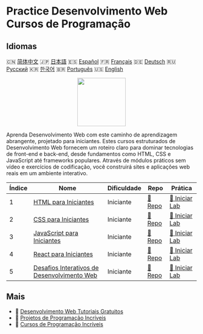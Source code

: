 # Practice Desenvolvimento Web Cursos de Programação

## Idiomas

🇨🇳 [简体中文](README_zh.md) 🇯🇵 [日本語](README_ja.md) 🇪🇸 [Español](README_es.md) 🇫🇷 [Français](README_fr.md) 🇩🇪 [Deutsch](README_de.md) 🇷🇺 [Русский](README_ru.md) 🇰🇷 [한국어](README_ko.md) 🇧🇷 [Português](README_pt.md) 🇺🇸 [English](README.md) 

<div align="center">
<img width="128px" src="https://file.labex.io/path/NHa0nG5axMBE.png">
</div>

Aprenda Desenvolvimento Web com este caminho de aprendizagem abrangente, projetado para iniciantes. Estes cursos estruturados de Desenvolvimento Web fornecem um roteiro claro para dominar tecnologias de front-end e back-end, desde fundamentos como HTML, CSS e JavaScript até frameworks populares. Através de módulos práticos sem vídeo e exercícios de codificação, você construirá sites e aplicações web reais em um ambiente interativo.

|   Índice | Nome                                                                                                              | Dificuldade   | Repo                                                                            | Prática                                                                              |
|----------|-------------------------------------------------------------------------------------------------------------------|---------------|---------------------------------------------------------------------------------|--------------------------------------------------------------------------------------|
|        1 | [HTML para Iniciantes](https://labex.io/pt/courses/html-for-beginners)                                            | Iniciante     | [🔗 Repo](https://github.com/labex-labs/html-for-beginners)                     | [🚀 Iniciar Lab](https://labex.io/pt/courses/html-for-beginners)                     |
|        2 | [CSS para Iniciantes](https://labex.io/pt/courses/css-for-beginners)                                              | Iniciante     | [🔗 Repo](https://github.com/labex-labs/css-for-beginners)                      | [🚀 Iniciar Lab](https://labex.io/pt/courses/css-for-beginners)                      |
|        3 | [JavaScript para Iniciantes](https://labex.io/pt/courses/javascript-for-beginners)                                | Iniciante     | [🔗 Repo](https://github.com/labex-labs/javascript-for-beginners)               | [🚀 Iniciar Lab](https://labex.io/pt/courses/javascript-for-beginners)               |
|        4 | [React para Iniciantes](https://labex.io/pt/courses/react-for-beginners)                                          | Iniciante     | [🔗 Repo](https://github.com/labex-labs/react-for-beginners)                    | [🚀 Iniciar Lab](https://labex.io/pt/courses/react-for-beginners)                    |
|        5 | [Desafios Interativos de Desenvolvimento Web](https://labex.io/pt/courses/web-development-interactive-challenges) | Iniciante     | [🔗 Repo](https://github.com/labex-labs/web-development-interactive-challenges) | [🚀 Iniciar Lab](https://labex.io/pt/courses/web-development-interactive-challenges) |

## Mais

- 🔗 [Desenvolvimento Web Tutoriais Gratuitos](https://github.com/labex-labs/web-development-free-tutorials)
- 🔗 [Projetos de Programação Incríveis](https://github.com/labex-labs/awesome-programming-projects)
- 🔗 [Cursos de Programação Incríveis](https://github.com/labex-labs/awesome-programming-courses)

